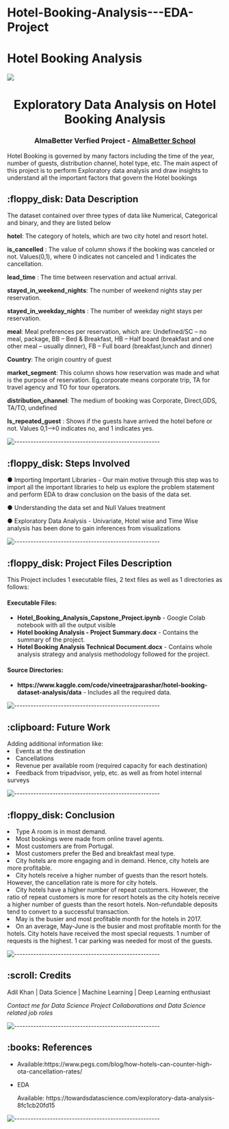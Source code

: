 # Hotel-Booking-Analysis---EDA-Project
# Hotel Booking Analysis 
<h><img src="https://media.giphy.com/media/3orifgSVvLDe2hCtEY/giphy.gif"></h>
<h1 align="center"> Exploratory Data Analysis on Hotel Booking Analysis </h1>
<h3 align="center"> AlmaBetter Verfied Project - <a href="https://www.almabetter.com/"> AlmaBetter School </a> </h5>

<p>Hotel Booking is governed by many factors including the time of the year, number of guests, distribution channel, hotel type, etc. The main aspect of this project is to perform Exploratory data analysis and draw insights to understand all the important factors that govern the Hotel bookings</p>

<h2> :floppy_disk: Data Description</h2>

<p>The dataset contained over three types of data like Numerical, Categorical and binary, and they are listed below</p>

**hotel**: The category of hotels, which are two city hotel and resort hotel.

**is_cancelled** : The value of column shows if the booking was canceled or not. Values(0,1), where 0 indicates not canceled and 1 indicates the cancellation.

**lead_time** : The time between reservation and actual arrival.

**stayed_in_weekend_nights**: The number of weekend nights stay per reservation. 

**stayed_in_weekday_nights** : The number of weekday night stays per reservation.

**meal**: Meal preferences per reservation, which are:  Undefined/SC – no meal, package, BB – Bed & Breakfast, HB – Half board (breakfast and one other meal – usually dinner),  FB – Full board (breakfast,lunch and dinner)

**Country**: The origin country of guest

**market_segment**: This column shows how reservation was made and what is the purpose of reservation. Eg,corporate means corporate trip, TA for travel agency and TO for tour operators.

**distribution_channel**: The medium of booking was Corporate, Direct,GDS, TA/TO, undefined

**Is_repeated_guest** : Shows if the guests have arrived the hotel before or not. Values 0,1-->0 indicates no, and 1 indicates yes.

![-----------------------------------------------------](https://raw.githubusercontent.com/andreasbm/readme/master/assets/lines/rainbow.png)

<h2> :floppy_disk: Steps Involved</h2>

● Importing Important Libraries - Our main motive through this step was to import all the important libraries to help us explore the problem statement and perform EDA
to draw conclusion on the basis of the data set.

● Understanding the data set and Null Values treatment 

● Exploratory Data Analysis - Univariate, Hotel wise and Time Wise analysis has been done to gain inferences from visualizations 

![-----------------------------------------------------](https://raw.githubusercontent.com/andreasbm/readme/master/assets/lines/rainbow.png)

<h2> :floppy_disk: Project Files Description</h2>

<p>This Project includes 1 executable files, 2 text files as well as 1 directories as follows:</p>
<h4>Executable Files:</h4>

<ul>
  <li><b>Hotel_Booking_Analysis_Capstone_Project.ipynb</b> - Google Colab notebook with all the output visible</li>
  <li><b>Hotel booking Analysis - Project Summary.docx</b> - Contains the summary of the project.</li>
  <li><b>Hotel Booking Analysis Technical Document.docx</b> - Contains whole analysis strategy and analysis methodology followed for the project.</li>
</ul>

<h4>Source Directories:</h4>
<ul>
  <li><b>https://www.kaggle.com/code/vineetrajparashar/hotel-booking-dataset-analysis/data</b> - Includes all the required data.</li>
</ul>

![-----------------------------------------------------](https://raw.githubusercontent.com/andreasbm/readme/master/assets/lines/rainbow.png)

<h2> :clipboard: Future Work</h2>
Adding additional information like:
<li>Events at the destination</li>
<li>Cancellations</li>
<li>Revenue per available room (required capacity for each destination)</li>
<li>Feedback from tripadvisor, yelp, etc. as well as from hotel internal surveys</li>

![-----------------------------------------------------](https://raw.githubusercontent.com/andreasbm/readme/master/assets/lines/rainbow.png)

<h2>:floppy_disk: Conclusion</h2>
<li>Type A room is in most demand.</li>
<li> Most bookings were made from online travel agents.</li>
<li>Most customers are from Portugal.</li>
<li>Most customers prefer the Bed and breakfast meal type.</li>
<li> City hotels are more engaging and in demand. Hence, city hotels are more profitable.</li>
<li>City hotels receive a higher number of guests than the resort hotels. However, the cancellation rate is more for city hotels.
<li>City hotels have a higher number of repeat customers. However, the ratio of repeat customers is more for resort hotels as the city hotels receive a higher number of guests than the resort hotels. Non-refundable deposits tend to convert to a successful transaction.</li>
<li>May is the busier and most profitable month for the hotels in 2017.</li>
<li> On an average, May-June is the busier and most profitable month for the hotels. City hotels have received the most special requests. 1 number of requests is the
highest. 1 car parking was needed for most of the guests.</li>

![-----------------------------------------------------](https://raw.githubusercontent.com/andreasbm/readme/master/assets/lines/rainbow.png)

<!-- CREDITS -->
<h2 id="credits"> :scroll: Credits</h2>

Adil Khan | Data Science | Machine Learning | Deep Learning enthusiast

<p> <i> Contact me for Data Science Project Collaborations and Data Science related job roles</i></p>

![-----------------------------------------------------](https://raw.githubusercontent.com/andreasbm/readme/master/assets/lines/rainbow.png)
<h2> :books: References</h2>
<ul>
  <li>
      <p>Available:https://www.pegs.com/blog/how-hotels-can-counter-high-ota-cancellation-rates/</p>
  </li>
 
  <li><p>EDA </p>
      <p>Available: https://towardsdatascience.com/exploratory-data-analysis-8fc1cb20fd15</p>
  </li>
 
</ul>

![-----------------------------------------------------](https://raw.githubusercontent.com/andreasbm/readme/master/assets/lines/rainbow.png)


